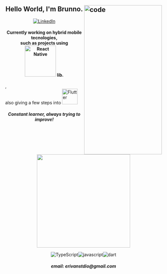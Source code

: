 <h2><img src="https://c.tenor.com/_DOBjnGspYAAAAAC/code-coding.gif" width="250" height="480" title="code" align="right">
<h2 align = "center">Hello World, I'm Brunno.</h2>



<p align="center">

  <a href=https://www.linkedin.com/in/erivanbrunno>
    <img src="https://img.shields.io/badge/LinkedIn-000?style=for-the-badge&logo=linkedin&logoColor=blue" alt="LinkedIn"/>
  </a>

  <h4 align="center">Currently working on hybrid mobile tecnologies,<br/>such as projects using <img src="https://img.shields.io/badge/React_Native-20232A?style=for-the-badge&logo=react&logoColor=61DAFB" width="100" alt="React Native"/> lib.</h4>, <br/>also giving a few steps into <img src="https://img.shields.io/badge/flutter-20232A?style=for-the-badge&logo=flutter&logoColor=lightblue" width="50" alt="Flutter"/>
  <h5 align="center">Constant learner, always trying to improve!<br/><br/></h5>

</p>

<p align="center">
  <a href='https://github.com/anuraghazra/github-readme-stats'> 
    <img src="https://github-readme-stats.vercel.app/api/top-langs/?username=erivanstdio&layout=compact&theme=gruvbox" style="max-width:100%;" width="300">       </a>
  <p align="center">
<img src="https://img.shields.io/badge/TypeScript-000?&style=for-the-badge&logo=TypeScript&logoColor=blue" alt="TypeScript"/><img src="https://img.shields.io/badge/JavaScript-000?&style=for-the-badge&logo=JavaScript&logoColor=yellow" alt="javascript"/><img src="https://img.shields.io/badge/dart-000?style=for-the-badge&logo=dart&logoColor=cyan" alt="dart"/>
</p>

  <h5 align="center"> email: erivanstdio@gmail.com<h5>
</p>
</h2>
